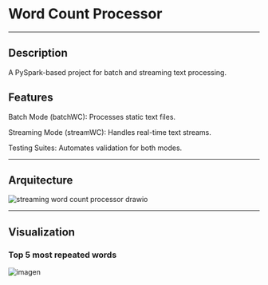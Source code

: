 # Word Count Processor
---
## Description
A PySpark-based project for batch and streaming text processing.

## Features

Batch Mode (batchWC): Processes static text files.

Streaming Mode (streamWC): Handles real-time text streams. 

Testing Suites: Automates validation for both modes.

---

## Arquitecture

![streaming word count processor drawio](https://github.com/user-attachments/assets/010aff84-7e24-420e-aba9-95dc3f3723b7)


---

## Visualization
### Top 5 most repeated words
![imagen](https://github.com/user-attachments/assets/04c00523-3f25-4656-8baf-82e65643a961)